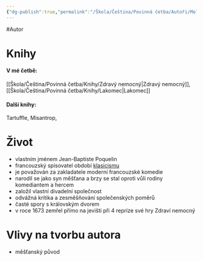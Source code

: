 ```yaml
---
{"dg-publish":true,"permalink":"/Škola/Čeština/Povinná četba/Autoři/Moliére/","created":"2023-11-28T11:56:41.516+01:00","updated":"2024-03-13T18:25:12.511+01:00"}
---
```


#Autor 
# Knihy
#### V mé četbě:
[[Škola/Čeština/Povinná četba/Knihy/Zdravý nemocný\|Zdravý nemocný]], [[Škola/Čeština/Povinná četba/Knihy/Lakomec\|Lakomec]]
#### Další knihy:
Tartuffle, Misantrop, 
# Život
- vlastním jménem Jean-Baptiste Poquelin
- francouzský spisovatel období [klasicismu](Klasicismus.md)
- je považován za zakladatele moderní francouzské komedie
- narodil se jako syn měšťana a brzy se stal oproti vůli rodiny komediantem a hercem
- založil vlastní divadelní společnost
- odvážná kritika a zesměšňování společenských poměrů
- časté spory s královským dvorem
- v roce 1673 zemřel přímo na jevišti při 4 repríze své hry Zdraví nemocný
# Vlivy na tvorbu autora
- měšťanský původ

